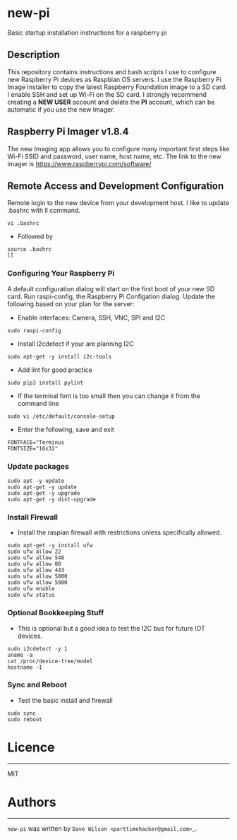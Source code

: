 # new-pi
Basic startup installation instructions for a raspberry pi
## Description

This repository contains instructions and bash scripts I use to configure new Raspberry Pi devices as Raspbian OS servers. I use the Raspberry Pi Image Installer to copy the latest Raspberry Foundation image to a SD card. I enable SSH and set up Wi-Fi on the SD card. I strongly recommend creating a **NEW USER** account and delete the **PI** account, which can be automatic if you use the new Imager.

## Raspberry Pi Imager v1.8.4

The new Imaging app allows you to configure many important first steps like Wi-Fi SSID and password, user name, host name, etc. The link to the
new imager is https://www.raspberrypi.com/software/

## Remote Access and Development Configuration

Remote login to the new device from your development host. I like to update .bashrc with ll command.

```
vi .bashrc
```
- Followed by
```
source .bashrc
ll
```
### Configuring Your Raspberry Pi

A default configuration dialog will start on the first boot of your new SD card. Run raspi-config, the Raspberry Pi
Configation dialog. Update the following based on your plan for the server:

* Enable interfaces: Camera, SSH, VNC, SPI and I2C

```
sudo raspi-config
```
- Install i2cdetect if your are planning I2C
```
sudo apt-get -y install i2c-tools
```
- Add lint for good practice
```
sudo pip3 install pylint
```
- If the terminal font is too small then you can change it from the command line
```
sudo vi /etc/default/console-setup 
```
- Enter the following, save and exit
```
FONTFACE="Terminus
FONTSIZE="16x32"
```

### Update packages
```
sudo apt -y update
sudo apt-get -y update
sudo apt-get -y upgrade
sudo apt-get -y dist-upgrade
```

### Install Firewall 
- Install the raspian firewall with restrictions unless specifically allowed.
```
sudo apt-get -y install ufw
sudo ufw allow 22
sudo ufw allow 548
sudo ufw allow 80
sudo ufw allow 443
sudo ufw allow 5000
sudo ufw allow 5900
sudo ufw enable
sudo ufw status
```
### Optional Bookkeeping Stuff
* This is optional but a good idea to test the I2C bus for future IOT devices.
```
sudo i2cdetect -y 1
uname -a
cat /proc/device-tree/model
hostname -I
```
### Sync and Reboot
- Test the basic install and firewall
```
sudo sync
sudo reboot
```

# Licence
-------

MIT

# Authors
-------

`new-pi` was written by `Dave Wilson <parttimehacker@gmail.com>`_.
